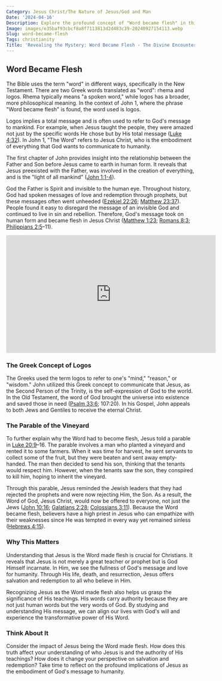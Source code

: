 ```yaml
---
Category: Jesus Christ/The Nature of Jesus/God and Man
Date: '2024-04-16'
Description: Explore the profound concept of "Word became flesh" in this enlightening article, delving into the significance and implications of this biblical phrase. Discover how this phrase encapsulates the essence of divine manifestation in human form.
Image: images/e35baf93cbcf8a8f7113813d2d483c39-20240927154113.webp
Slug: word-became-flesh
Tags: christianity
Title: 'Revealing the Mystery: Word Became Flesh - The Divine Encounter Unveiled'
---
```


## Word Became Flesh

The Bible uses the term "word" in different ways, specifically in the New Testament. There are two Greek words translated as "word": rhema and logos. Rhema typically means "a spoken word," while logos has a broader, more philosophical meaning. In the context of John 1, where the phrase "Word became flesh" is found, the word used is logos.

Logos implies a total message and is often used to refer to God's message to mankind. For example, when Jesus taught the people, they were amazed not just by the specific words He chose but by His total message ([Luke 4:32](https://www.bibleref.com/Luke/4/Luke-4-32.html)). In John 1, "The Word" refers to Jesus Christ, who is the embodiment of everything that God wants to communicate to humanity.

The first chapter of John provides insight into the relationship between the Father and Son before Jesus came to earth in human form. It reveals that Jesus preexisted with the Father, was involved in the creation of everything, and is the "light of all mankind" ([John 1:1-4](https://www.bibleref.com/John/1/John-1-1.html)).

God the Father is Spirit and invisible to the human eye. Throughout history, God had spoken messages of love and redemption through prophets, but these messages often went unheeded ([Ezekiel 22:26](https://www.bibleref.com/Ezekiel/22/Ezekiel-22-26.html); [Matthew 23:37](https://www.bibleref.com/Matthew/23/Matthew-23-37.html)). People found it easy to disregard the message of an invisible God and continued to live in sin and rebellion. Therefore, God's message took on human form and became flesh in Jesus Christ ([Matthew 1:23](https://www.bibleref.com/Matthew/1/Matthew-1-23.html); [Romans 8:3](https://www.bibleref.com/Romans/8/Romans-8-3.html); [Philippians 2:5](https://www.bibleref.com/Philippians/2/Philippians-2-5.html)–11).


<iframe width="560" height="315" src="https://www.youtube.com/embed/dzwWz4uOwrM" frameborder="0" allow="autoplay; encrypted-media" allowfullscreen></iframe>


### The Greek Concept of Logos

The Greeks used the term logos to refer to one's "mind," "reason," or "wisdom." John utilized this Greek concept to communicate that Jesus, as the Second Person of the Trinity, is the self-expression of God to the world. In the Old Testament, the word of God brought the universe into existence and saved those in need ([Psalm 33:6](https://www.bibleref.com/Psalm/33/Psalm-33-6.html); 107:20). In his Gospel, John appeals to both Jews and Gentiles to receive the eternal Christ.

### The Parable of the Vineyard

To further explain why the Word had to become flesh, Jesus told a parable in [Luke 20:9](https://www.bibleref.com/Luke/20/Luke-20-9.html)–16. The parable involves a man who planted a vineyard and rented it to some farmers. When it was time for harvest, he sent servants to collect some of the fruit, but they were beaten and sent away empty-handed. The man then decided to send his son, thinking that the tenants would respect him. However, when the tenants saw the son, they conspired to kill him, hoping to inherit the vineyard.

Through this parable, Jesus reminded the Jewish leaders that they had rejected the prophets and were now rejecting Him, the Son. As a result, the Word of God, Jesus Christ, would now be offered to everyone, not just the Jews ([John 10:16](https://www.bibleref.com/John/10/John-10-16.html); [Galatians 2:28](https://www.bibleref.com/Galatians/2/Galatians-2-28.html); [Colossians 3:11](https://www.bibleref.com/Colossians/3/Colossians-3-11.html)). Because the Word became flesh, believers have a high priest in Jesus who can empathize with their weaknesses since He was tempted in every way yet remained sinless ([Hebrews 4:15](https://www.bibleref.com/Hebrews/4/Hebrews-4-15.html)).

### Why This Matters

Understanding that Jesus is the Word made flesh is crucial for Christians. It reveals that Jesus is not merely a great teacher or prophet but is God Himself incarnate. In Him, we see the fullness of God's message and love for humanity. Through His life, death, and resurrection, Jesus offers salvation and redemption to all who believe in Him.

Recognizing Jesus as the Word made flesh also helps us grasp the significance of His teachings. His words carry authority because they are not just human words but the very words of God. By studying and understanding His message, we can align our lives with God's will and experience the transformative power of His Word.

### Think About It

Consider the impact of Jesus being the Word made flesh. How does this truth affect your understanding of who Jesus is and the authority of His teachings? How does it change your perspective on salvation and redemption? Take time to reflect on the profound implications of Jesus as the embodiment of God's message to humanity.